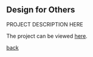 ## Design for Others

PROJECT DESCRIPTION HERE

The project can be viewed [here](https://medium.com/design-for-others/design-for-others-redesigning-the-worcester-public-library-site-95cec1781f9f).


[back](index.md)
